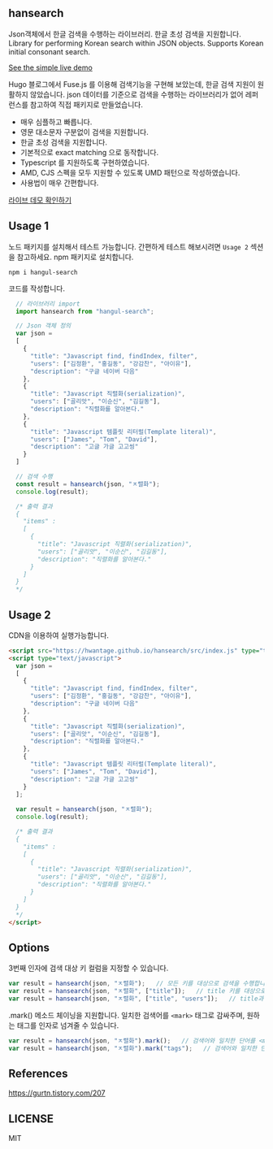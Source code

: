 ## hansearch

Json객체에서 한글 검색을 수행하는 라이브러리. 한글 초성 검색을 지원합니다.
<br/>
Library for performing Korean search within JSON objects. Supports Korean initial consonant search.

[See the simple live demo](https://hwantage.github.io/hansearch/demo/)

Hugo 블로그에서 Fuse.js 를 이용해 검색기능을 구현해 보았는데, 한글 검색 지원이 원활하지 않았습니다. json 데이터를 기준으로 검색을 수행하는 라이브러리가 없어 레퍼런스를 참고하여 직접 패키지로 만들었습니다.

* 매우 심플하고 빠릅니다.
* 영문 대소문자 구분없이 검색을 지원합니다.
* 한글 초성 검색을 지원합니다.
* 기본적으로 exact matching 으로 동작합니다.
* Typescript 를 지원하도록 구현하였습니다.
* AMD, CJS 스펙을 모두 지원할 수 있도록 UMD 패턴으로 작성하였습니다.
* 사용법이 매우 간편합니다.

[라이브 데모 확인하기](https://hwantage.github.io/hansearch/demo/)

## Usage 1
노드 패키지를 설치해서 테스트 가능합니다. 간편하게 테스트 해보시려면 `Usage 2` 섹션을 참고하세요.
npm 패키지로 설치합니다.
```shell
npm i hangul-search
```
코드를 작성합니다.
```js
  // 라이브러리 import
  import hansearch from "hangul-search";

  // Json 객체 정의
  var json = 
  [
  	{
  	  "title": "Javascript find, findIndex, filter",
  	  "users": ["김정환", "홍길동", "강감찬", "아이유"],
  	  "description": "구글 네이버 다음"
  	},
  	{
  	  "title": "Javascript 직렬화(serialization)",
  	  "users": ["골리앗", "이순신", "김길동"],
  	  "description": "직렬화를 알아본다."
  	},
  	{
  	  "title": "Javascript 템플릿 리터럴(Template literal)",
  	  "users": ["James", "Tom", "David"],
  	  "description": "고글 가글 고고씽"
  	}
  ]

  // 검색 수행
  const result = hansearch(json, "ㅈ렬화");
  console.log(result);

  /* 출력 결과
  {
    "items" :
    [
      {
        "title": "Javascript 직렬화(serialization)",
        "users": ["골리앗", "이순신", "김길동"],
        "description": "직렬화를 알아본다."
      }
    ]
  }
  */
```

## Usage 2
CDN을 이용하여 실행가능합니다.
```html
<script src="https://hwantage.github.io/hansearch/src/index.js" type="text/javascript"></script>
<script type="text/javascript">
  var json = 
  [
  	{
  	  "title": "Javascript find, findIndex, filter",
  	  "users": ["김정환", "홍길동", "강감찬", "아이유"],
  	  "description": "구글 네이버 다음"
  	},
  	{
  	  "title": "Javascript 직렬화(serialization)",
  	  "users": ["골리앗", "이순신", "김길동"],
  	  "description": "직렬화를 알아본다."
  	},
  	{
  	  "title": "Javascript 템플릿 리터럴(Template literal)",
  	  "users": ["James", "Tom", "David"],
  	  "description": "고글 가글 고고씽"
  	}
  ];
  
  var result = hansearch(json, "ㅈ렬화");
  console.log(result);

  /* 출력 결과
  {
    "items" :
    [
      {
        "title": "Javascript 직렬화(serialization)",
        "users": ["골리앗", "이순신", "김길동"],
        "description": "직렬화를 알아본다."
      }
    ]
  }
  */
</script>
```

## Options

3번째 인자에 검색 대상 키 컬럼을 지정할 수 있습니다.

```js
var result = hansearch(json, "ㅈ렬화");   // 모든 키를 대상으로 검색을 수행합니다.
var result = hansearch(json, "ㅈ렬화", ["title"]);   // title 키를 대상으로 검색을 수행합니다.
var result = hansearch(json, "ㅈ렬화", ["title", "users"]);   // title과 users 키를 대상으로 검색을 수행합니다.
```

.mark() 메소드 체이닝을 지원합니다. 일치한 검색어를 `<mark>` 태그로 감싸주며, 원하는 태그를 인자로 넘겨줄 수 있습니다.
```js
var result = hansearch(json, "ㅈ렬화").mark();   // 검색어와 일치한 단어를 <mark> 태그로 감싼 결과를 리턴합니다.
var result = hansearch(json, "ㅈ렬화").mark("tags");   // 검색어와 일치한 단어를 <tags> 태그로 감싼 결과를 리턴합니다.
```


## References

https://gurtn.tistory.com/207

## LICENSE

MIT
